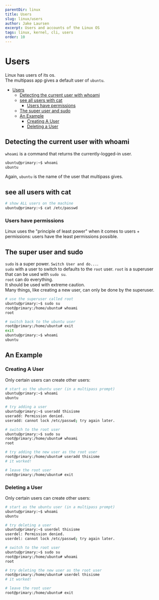 ```yaml
---
parentDir: linux
title: Users
slug: linux/users
author: Jake Laursen
excerpt: Users and accounts of the Linux OS
tags: linux, kernel, cli, users
order: 10
---
```


# Users
Linux has users of its os.  
The multipass app gives a default user of `ubuntu`.  

- [Users](#users)
  - [Detecting the current user with whoami](#detecting-the-current-user-with-whoami)
  - [see all users with cat](#see-all-users-with-cat)
    - [Users have permissions](#users-have-permissions)
  - [The super user and sudo](#the-super-user-and-sudo)
  - [An Example](#an-example)
    - [Creating A User](#creating-a-user)
    - [Deleting a User](#deleting-a-user)

## Detecting the current user with whoami
`whoami` is a command that returns the currently-logged-in user.  
```bash
ubuntu@primary:~$ whoami
ubuntu
```
Again, `ubuntu` is the name of the user that multipass gives.  


## see all users with cat
```bash
# show ALL users on the machine
ubuntu@primary:~$ cat /etc/passwd
```

### Users have permissions
Linux uses the "principle of least power" when it comes to users + permissions: users have the least permissions possible.  

## The super user and sudo
`sudo` is a super power. `Switch User and do...`.  
`sudo` with a user to switch to defaults to the `root` user.
`root` is a superuser that can be used with `sudo su`.  
`root` can do everything.  
It should be used with extreme caution.  
Many things, like creating a new user, can only be done by the superuser.  


```bash
# use the superuser called root
ubuntu@primary:~$ sudo su
root@primary:/home/ubuntu# whoami
root

# switch back to the ubuntu user
root@primary:/home/ubuntu# exit
exit
ubuntu@primary:~$ whoami
ubuntu
```

## An Example 
### Creating A User
Only certain users can create other users:  

```bash
# start as the ubuntu user (in a multipass prompt)
ubuntu@primary:~$ whoami
ubuntu

# try adding a user
ubuntu@primary:~$ useradd thisisme
useradd: Permission denied.
useradd: cannot lock /etc/passwd; try again later.

# switch to the root user
ubuntu@primary:~$ sudo su
root@primary:/home/ubuntu# whoami
root

# try adding the new user as the root user
root@primary:/home/ubuntu# useradd thisisme
# it worked!

# leave the root user
root@primary:/home/ubuntu# exit
```
### Deleting a User  
Only certain users can create other users:  

```bash
# start as the ubuntu user (in a multipass prompt)
ubuntu@primary:~$ whoami
ubuntu

# try deleting a user
ubuntu@primary:~$ userdel thisisme
userdel: Permission denied.
userdel: cannot lock /etc/passwd; try again later.

# switch to the root user
ubuntu@primary:~$ sudo su
root@primary:/home/ubuntu# whoami
root

# try deleting the new user as the root user
root@primary:/home/ubuntu# userdel thisisme
# it worked!

# leave the root user
root@primary:/home/ubuntu# exit
```
